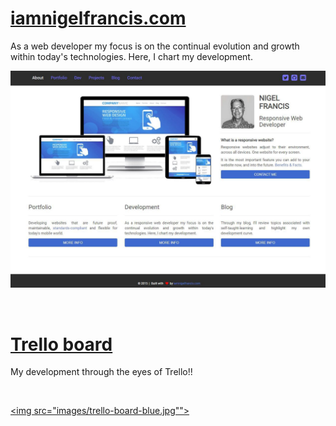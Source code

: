 # [iamnigelfrancis.com](https://iamnigelfrancis.com)

As a web developer my focus is on the continual evolution and growth within today's technologies. Here, I chart my development.

![Front Page](/images/iamnigelfrancis-page.JPG)

<br>

# [Trello board](https://trello.com/b/OIZp4RNd/development)

My development through the eyes of Trello!!

<!-- 
![Front Page](/images/trello-board-blue.jpg)

![Front Page](/images/trello-board-grey.jpg)
-->
<br>

 <a href="https://trello.com/b/OIZp4RNd/development"><img src="images/trello-board-blue.jpg""></a>
